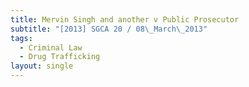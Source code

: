 ```yaml
---
title: Mervin Singh and another v Public Prosecutor
subtitle: "[2013] SGCA 20 / 08\_March\_2013"
tags:
  - Criminal Law
  - Drug Trafficking
layout: single
---
```


